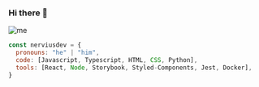 ### Hi there 👋

![me](https://user-images.githubusercontent.com/99125404/188527563-821ef417-6f00-43e8-b0f4-707d1899bc33.gif)

```js
const nerviusdev = {
  pronouns: "he" | "him",
  code: [Javascript, Typescript, HTML, CSS, Python],
  tools: [React, Node, Storybook, Styled-Components, Jest, Docker],
}
```
<!--
**nerviusdev/nerviusdev** is a ✨ _special_ ✨ repository because its `README.md` (this file) appears on your GitHub profile.

Here are some ideas to get you started:

- 🔭 I’m currently working on ...
- 🌱 I’m currently learning ...
- 👯 I’m looking to collaborate on ...
- 🤔 I’m looking for help with ...
- 💬 Ask me about ...
- 📫 How to reach me: ...
- 😄 Pronouns: ...
- ⚡ Fun fact: ...
-->
